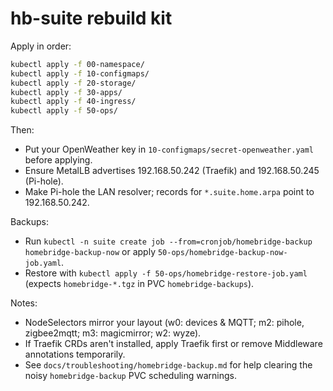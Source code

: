 # hb-suite rebuild kit

Apply in order:

```bash
kubectl apply -f 00-namespace/
kubectl apply -f 10-configmaps/
kubectl apply -f 20-storage/
kubectl apply -f 30-apps/
kubectl apply -f 40-ingress/
kubectl apply -f 50-ops/
```

Then:
- Put your OpenWeather key in `10-configmaps/secret-openweather.yaml` before applying.
- Ensure MetalLB advertises 192.168.50.242 (Traefik) and 192.168.50.245 (Pi-hole).
- Make Pi-hole the LAN resolver; records for `*.suite.home.arpa` point to 192.168.50.242.

Backups:
- Run `kubectl -n suite create job --from=cronjob/homebridge-backup homebridge-backup-now` or apply `50-ops/homebridge-backup-now-job.yaml`.
- Restore with `kubectl apply -f 50-ops/homebridge-restore-job.yaml` (expects `homebridge-*.tgz` in PVC `homebridge-backups`).

Notes:
- NodeSelectors mirror your layout (w0: devices & MQTT; m2: pihole, zigbee2mqtt; m3: magicmirror; w2: wyze).
- If Traefik CRDs aren't installed, apply Traefik first or remove Middleware annotations temporarily.
- See `docs/troubleshooting/homebridge-backup.md` for help clearing the noisy `homebridge-backup` PVC scheduling warnings.
